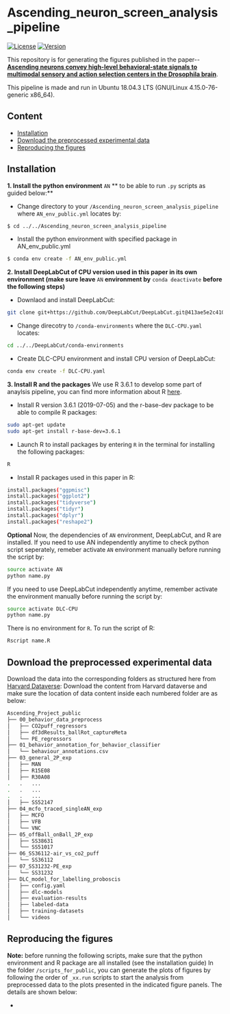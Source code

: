 # Ascending_neuron_screen_analysis_pipeline
[![License](https://img.shields.io/badge/License-Apache%202.0-blue.svg)](https://opensource.org/licenses/Apache-2.0)
[![Version](https://badge.fury.io/gh/tterb%2FHyde.svg)](https://badge.fury.io/gh/tterb%2FHyde)

This repository is for generating the figures published in the paper-- [**Ascending neurons convey high-level behavioral-state signals to multimodal sensory and action selection centers in the Drosophila brain**]().

This pipeline is made and run in Ubuntu 18.04.3 LTS (GNU/Linux 4.15.0-76-generic x86_64). 
 
## Content
- [Installation](#installation)
- [Download the preprocessed experimental data](#Download-the-preprocessed-experimental-data)
- [Reproducing the figures](#reproducing-the-figures)
 

## Installation
**1. Install the python environment** ```AN``` ** to be able to run ```.py``` scripts as guided below:**
- Change directory to your ```/Ascending_neuron_screen_analysis_pipeline``` where ```AN_env_public.yml``` locates by:
```bash
$ cd ../../Ascending_neuron_screen_analysis_pipeline
```
- Install the python environment with specified package in AN_env_public.yml
```bash
$ conda env create -f AN_env_public.yml
```
 


**2. Install DeepLabCut of CPU version used in this paper in its own environment (make sure leave** ```AN``` **environment by** ```conda deactivate``` **before the following steps)**
- Downlaod and install DeepLabCut:
```bash
git clone git+https://github.com/DeepLabCut/DeepLabCut.git@413ae5e2c410fb9da3da26c333b6a9b87ab6c38f#egg=deeplabcut
```
- Change direcotry to ```/conda-environments``` where the ```DLC-CPU.yaml``` locates:
```bash
cd ../../DeepLabCut/conda-environments
```
- Create DLC-CPU environment and install CPU version of DeepLabCut:
```bash
conda env create -f DLC-CPU.yaml
```

**3. Install R and the packages**
We use R 3.6.1 to develop some part of anaylsis pipeline, you can find more information about R [here](https://stat.ethz.ch/pipermail/r-announce/2019/000643.html).

- Install R version 3.6.1 (2019-07-05) and the r-base-dev package to be able to compile R packages:
```bash
sudo apt-get update 
sudo apt-get install r-base-dev=3.6.1
```

- Launch R to install packages by entering ```R``` in the terminal for installing the following packages:
```bash
R
```
- Install R packages used in this paper in R:
```bash
install.packages("ggpmisc")
install.packages("ggplot2")
install.packages("tidyverse")
install.packages("tidyr")
install.packages("dplyr")
install.packages("reshape2")
```

**Optional**
Now, the dependencies of ```AN``` environment, DeepLabCut, and R are installed.
If you need to use AN independently anytime to check python script seperately, remeber activate ```AN``` environment manually before running the script by:
```bash
source activate AN
python name.py
```

If you need to use DeepLabCut independently anytime, remember activate the environment manually before running the script by:
```bash
source activate DLC-CPU
python name.py
```

There is no environment for ```R```. 
To run the script of R:
```bash
Rscript name.R
```



## Download the preprocessed experimental data
Download the data into the corresponding folders as structured here from [Harvard Dataverse]( https://doi.org/10.7910/DVN/09VNMG):
Download the content from Harvard dataverse and make sure the location of data content inside each numbered folder are as below:

```bash
Ascending_Project_public
├── 00_behavior_data_preprocess
│   ├── CO2puff_regressors
│   ├── df3dResults_ballRot_captureMeta
│   └── PE_regressors
├── 01_behavior_annotation_for_behavior_classifier
│   └── behaviour_annotations.csv
├── 03_general_2P_exp
│   ├── MAN
│   ├── R15E08
│   ├── R30A08
.   .   ...
.   .   ...
.   .   ...
│   ├── SS52147
├── 04_mcfo_traced_singleAN_exp
│   ├── MCFO
│   ├── VFB
│   └── VNC
├── 05_offBall_onBall_2P_exp
│   ├── SS38631
│   └── SS51017
├── 06_SS36112-air_vs_co2_puff
│   └── SS36112
├── 07_SS31232-PE_exp
│   └── SS31232
├── DLC_model_for_labelling_proboscis
│   ├── config.yaml
│   ├── dlc-models
│   ├── evaluation-results
│   ├── labeled-data
│   ├── training-datasets
│   └── videos
```
 
## Reproducing the figures

**Note:** before running the following scripts, make sure that the python environment and R package are all installed (see the installation guide)
In the folder ```/scripts_for_public```, you can generate the plots of figures by following the order of ```_xx.run``` scripts to start the analysis from preprocessed data to the plots presented in the indicated figure panels. The details are shown below:

- 













